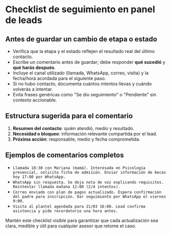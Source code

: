 # Checklist de seguimiento en panel de leads

## Antes de guardar un cambio de etapa o estado

- Verifica que la etapa y el estado reflejen el resultado real del último contacto.
- Escribe un comentario antes de guardar; debe responder **qué sucedió** y **qué harás después**.
- Incluye el canal utilizado (llamada, WhatsApp, correo, visita) y la fecha/hora acordada para el siguiente paso.
- Si no hubo contacto, documenta cuántos intentos llevas y cuándo volverás a intentar.
- Evita frases genéricas como "Se dio seguimiento" o "Pendiente" sin contexto accionable.

## Estructura sugerida para el comentario

1. **Resumen del contacto**: quién atendió, medio y resultado.
2. **Necesidad o bloqueo**: información relevante compartida por el lead.
3. **Próxima acción**: responsable, medio y fecha comprometida.

## Ejemplos de comentarios completos

- `Llamada 10:30 con Mariana (mamá). Interesada en Psicología presencial, solicita ficha de admisión. Enviar información de becas hoy 17:00 por WhatsApp.`
- `WhatsApp sin respuesta. Se deja nota de voz explicando requisitos. Reintentar llamada mañana 12:00 (2/4 intentos).`
- `Correo enviado con plan de pagos actualizado. Espera confirmación del padre para inscripción. Dar seguimiento por WhatsApp el viernes 9:00.`
- `Visita al plantel agendada para 21/03 16:00. Lead confirma asistencia y pide recordatorio una hora antes.`

Mantén este checklist visible para garantizar que cada actualización sea clara, medible y útil para cualquier asesor que retome el caso.
